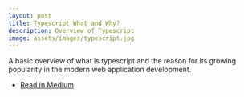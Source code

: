```yaml
---
layout: post
title: Typescript What and Why?
description: Overview of Typescript
image: assets/images/typescript.jpg
---
```


A basic overview of what is typescript and the reason for its growing popularity in the modern web application development.

<ul class="actions small">
  <li><a href="https://medium.com/devnetwork/typescript-what-why-a5e98b6b9981" class="button special fit icon fa-book">Read in Medium</a></li>
</ul>
